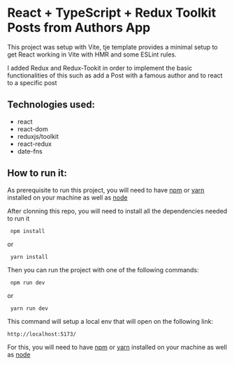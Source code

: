 # React + TypeScript + Redux Toolkit Posts from Authors App

This project was setup with Vite, tje template provides a minimal setup to get React working in Vite with HMR and some ESLint rules.

I added Redux and Redux-Tookit in order to implement the basic functionalities of this such as add a Post with a famous author and to react to a specific post

## Technologies used:

- react
- react-dom
- reduxjs/toolkit
- react-redux
- date-fns

## How to run it:

As prerequisite to run this project, you will need to have [npm](https://www.npmjs.com/) or [yarn](https://yarnpkg.com/) installed on your machine as well as [node](https://nodejs.org/en)

After clonning this repo, you will need to install all the dependencies needed to run it

`
npm install`

or

`
yarn install`

Then you can run the project with one of the following commands:

`
npm run dev`

or

`
yarn run dev`

This command will setup a local env that will open on the following link:

`http://localhost:5173/`

For this, you will need to have [npm](https://www.npmjs.com/) or [yarn](https://yarnpkg.com/) installed on your machine as well as [node](https://nodejs.org/en)
